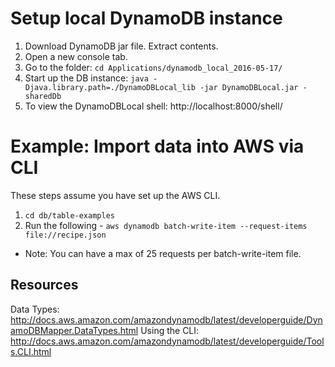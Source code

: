 # Setup local DynamoDB instance
1. Download DynamoDB jar file.  Extract contents.
2. Open a new console tab.
3. Go to the folder:  `cd Applications/dynamodb_local_2016-05-17/`
4. Start up the DB instance: `java -Djava.library.path=./DynamoDBLocal_lib -jar DynamoDBLocal.jar -sharedDb`
5. To view the DynamoDBLocal shell: http://localhost:8000/shell/

# Example: Import data into AWS via CLI
These steps assume you have set up the AWS CLI.

1. `cd db/table-examples`
2. Run the following - `aws dynamodb batch-write-item --request-items file://recipe.json`
- Note: You can have a max of 25 requests per batch-write-item file.

## Resources
Data Types:  http://docs.aws.amazon.com/amazondynamodb/latest/developerguide/DynamoDBMapper.DataTypes.html
Using the CLI: http://docs.aws.amazon.com/amazondynamodb/latest/developerguide/Tools.CLI.html

